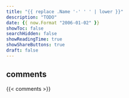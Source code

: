 ```yaml
---
title: "{{ replace .Name '-' ' ' | lower }}"
description: "TODO"
date: {{ now.Format "2006-01-02" }}
showToc: false
searchHidden: false
showReadingTime: true
showShareButtons: true
draft: false
---
```


## comments

{{< comments >}}
